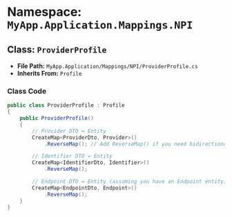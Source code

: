 # Namespace: `MyApp.Application.Mappings.NPI`

## Class: `ProviderProfile`

- **File Path:** `MyApp.Application/Mappings/NPI/ProviderProfile.cs`
- **Inherits From:** `Profile`

### Class Code

```csharp
public class ProviderProfile : Profile
{
    public ProviderProfile()
    {
        // Provider DTO ↔ Entity
        CreateMap<ProviderDto, Provider>()
            .ReverseMap(); // Add ReverseMap() if you need bidirectional mapping

        // Identifier DTO ↔ Entity
        CreateMap<IdentifierDto, Identifier>()
            .ReverseMap();

        // Endpoint DTO ↔ Entity (assuming you have an Endpoint entity)
        CreateMap<EndpointDto, Endpoint>()
            .ReverseMap();
    }
}

```

